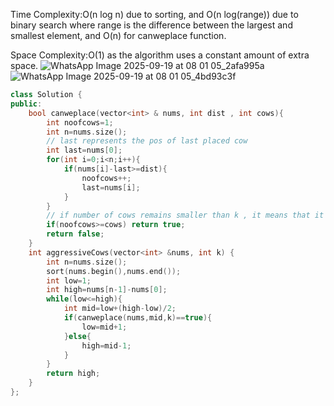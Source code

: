 Time Complexity:O(n log n) due to sorting, and O(n log(range)) due to binary search where range is the difference between the largest and smallest element, and O(n) for canweplace function.

Space Complexity:O(1) as the algorithm uses a constant amount of extra space.
![WhatsApp Image 2025-09-19 at 08 01 05_2afa995a](https://github.com/user-attachments/assets/8ddf5667-c3ec-494b-bb28-1b0b6229abd2)
![WhatsApp Image 2025-09-19 at 08 01 05_4bd93c3f](https://github.com/user-attachments/assets/a1d56e14-af70-456d-a515-e504e6114a9f)


```cpp
class Solution {
public:
    bool canweplace(vector<int> & nums, int dist , int cows){
        int noofcows=1;
        int n=nums.size();
        // last represents the pos of last placed cow
        int last=nums[0];
        for(int i=0;i<n;i++){
            if(nums[i]-last>=dist){
                noofcows++;
                last=nums[i];
            }
        }
        // if number of cows remains smaller than k , it means that it is not possible to place the cows with mid as maximum possible minimum distance
        if(noofcows>=cows) return true;
        return false;
    }
    int aggressiveCows(vector<int> &nums, int k) {
        int n=nums.size();
        sort(nums.begin(),nums.end());
        int low=1;
        int high=nums[n-1]-nums[0];
        while(low<=high){
            int mid=low+(high-low)/2;
            if(canweplace(nums,mid,k)==true){
                low=mid+1;
            }else{
                high=mid-1;
            }
        }
        return high;
    }
};
